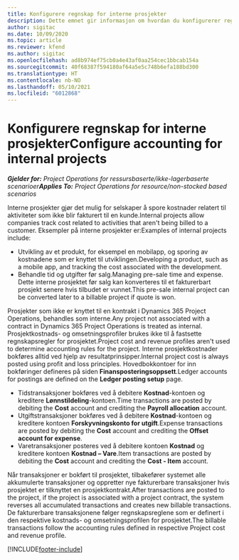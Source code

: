 ```yaml
---
title: Konfigurere regnskap for interne prosjekter
description: Dette emnet gir informasjon om hvordan du konfigurerer regnskapspraksiser for interne prosjekter i Project Operations.
author: sigitac
ms.date: 10/09/2020
ms.topic: article
ms.reviewer: kfend
ms.author: sigitac
ms.openlocfilehash: ad8b974ef75cb0a4e43af0aa254cec1bbcab154a
ms.sourcegitcommit: 40f68387f594180af64a5e5c748b6efa188bd300
ms.translationtype: HT
ms.contentlocale: nb-NO
ms.lasthandoff: 05/10/2021
ms.locfileid: "6012868"
---
```

# <a name="configure-accounting-for-internal-projects"></a><span data-ttu-id="19b2f-103">Konfigurere regnskap for interne prosjekter</span><span class="sxs-lookup"><span data-stu-id="19b2f-103">Configure accounting for internal projects</span></span>

<span data-ttu-id="19b2f-104">_**Gjelder for:** Project Operations for ressursbaserte/ikke-lagerbaserte scenarioer_</span><span class="sxs-lookup"><span data-stu-id="19b2f-104">_**Applies To:** Project Operations for resource/non-stocked based scenarios_</span></span>

<span data-ttu-id="19b2f-105">Interne prosjekter gjør det mulig for selskaper å spore kostnader relatert til aktiviteter som ikke blir fakturert til en kunde.</span><span class="sxs-lookup"><span data-stu-id="19b2f-105">Internal projects allow companies track cost related to activities that aren't being billed to a customer.</span></span> <span data-ttu-id="19b2f-106">Eksempler på interne prosjekter er:</span><span class="sxs-lookup"><span data-stu-id="19b2f-106">Examples of internal projects include:</span></span>

- <span data-ttu-id="19b2f-107">Utvikling av et produkt, for eksempel en mobilapp, og sporing av kostnadene som er knyttet til utviklingen.</span><span class="sxs-lookup"><span data-stu-id="19b2f-107">Developing a product, such as a mobile app, and tracking the cost associated with the development.</span></span>
- <span data-ttu-id="19b2f-108">Behandle tid og utgifter før salg.</span><span class="sxs-lookup"><span data-stu-id="19b2f-108">Managing pre-sale time and expense.</span></span> <span data-ttu-id="19b2f-109">Dette interne prosjektet før salg kan konverteres til et fakturerbart prosjekt senere hvis tilbudet er vunnet.</span><span class="sxs-lookup"><span data-stu-id="19b2f-109">This pre-sale internal project can be converted later to a billable project if quote is won.</span></span>

<span data-ttu-id="19b2f-110">Prosjekter som ikke er knyttet til en kontrakt i Dynamics 365 Project Operations, behandles som interne.</span><span class="sxs-lookup"><span data-stu-id="19b2f-110">Any project not associated with a contract in Dynamics 365 Project Operations is treated as internal.</span></span> <span data-ttu-id="19b2f-111">Prosjektkostnads- og omsetningsprofiler brukes ikke til å fastsette regnskapsregler for prosjektet.</span><span class="sxs-lookup"><span data-stu-id="19b2f-111">Project cost and revenue profiles aren't used to determine accounting rules for the project.</span></span> <span data-ttu-id="19b2f-112">Interne prosjektkostnader bokføres alltid ved hjelp av resultatprinsipper.</span><span class="sxs-lookup"><span data-stu-id="19b2f-112">Internal project cost is always posted using profit and loss principles.</span></span> <span data-ttu-id="19b2f-113">Hovedbokkontoer for inn bokføringer defineres på siden **Finansposteringsoppsett**.</span><span class="sxs-lookup"><span data-stu-id="19b2f-113">Ledger accounts for postings are defined on the **Ledger posting setup** page.</span></span>

- <span data-ttu-id="19b2f-114">Tidstransaksjoner bokføres ved å debitere **Kostnad**-kontoen og kreditere **Lønnstildeling**-kontoen.</span><span class="sxs-lookup"><span data-stu-id="19b2f-114">Time transactions are posted by debiting the **Cost** account and crediting the **Payroll allocation** account.</span></span>
- <span data-ttu-id="19b2f-115">Utgiftstransaksjoner bokføres ved å debitere **Kostnad**-kontoen og kreditere kontoen **Forskyvningskonto for utgift**.</span><span class="sxs-lookup"><span data-stu-id="19b2f-115">Expense transactions are posted by debiting the **Cost** account and crediting the **Offset account for expense**.</span></span>
- <span data-ttu-id="19b2f-116">Varetransaksjoner posteres ved å debitere kontoen **Kostnad** og kreditere kontoen **Kostnad – Vare**.</span><span class="sxs-lookup"><span data-stu-id="19b2f-116">Item transactions are posted by debiting the **Cost** account and crediting the **Cost - Item** account.</span></span>

<span data-ttu-id="19b2f-117">Når transaksjoner er bokført til prosjektet, tilbakefører systemet alle akkumulerte transaksjoner og oppretter nye fakturerbare transaksjoner hvis prosjektet er tilknyttet en prosjektkontrakt.</span><span class="sxs-lookup"><span data-stu-id="19b2f-117">After transactions are posted to the project, if the project is associated with a project contract, the system reverses all accumulated transactions and creates new billable transactions.</span></span> <span data-ttu-id="19b2f-118">De fakturerbare transaksjonene følger regnskapsreglene som er definert i den respektive kostnads- og omsetningsprofilen for prosjektet.</span><span class="sxs-lookup"><span data-stu-id="19b2f-118">The billable transactions follow the accounting rules defined in respective Project cost and revenue profile.</span></span>




[!INCLUDE[footer-include](../includes/footer-banner.md)]
